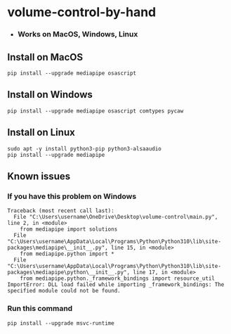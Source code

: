 # volume-control-by-hand
* ### Works on MacOS, Windows, Linux


## Install on MacOS
```
pip install --upgrade mediapipe osascript
```

## Install on Windows
```
pip install --upgrade mediapipe osascript comtypes pycaw
```

## Install on Linux
```
sudo apt -y install python3-pip python3-alsaaudio
pip install --upgrade mediapipe
```


## Known issues

### If you have this problem on Windows
```
Traceback (most recent call last):
  File "C:\Users\username\OneDrive\Desktop\volume-control\main.py", line 2, in <module>
    from mediapipe import solutions
  File "C:\Users\username\AppData\Local\Programs\Python\Python310\lib\site-packages\mediapipe\__init__.py", line 15, in <module>
    from mediapipe.python import *
  File "C:\Users\username\AppData\Local\Programs\Python\Python310\lib\site-packages\mediapipe\python\__init__.py", line 17, in <module>
    from mediapipe.python._framework_bindings import resource_util
ImportError: DLL load failed while importing _framework_bindings: The specified module could not be found.
```
### Run this command
```
pip install --upgrade msvc-runtime
```
